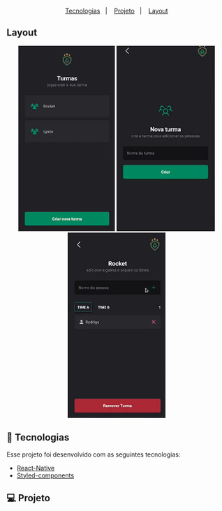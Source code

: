 <p align="center">
  <a href="#tecnologias">Tecnologias</a>&nbsp;&nbsp;&nbsp;|&nbsp;&nbsp;&nbsp;
  <a href="#projeto">Projeto</a>&nbsp;&nbsp;&nbsp;|&nbsp;&nbsp;&nbsp;
  <a href="#layout">Layout</a>
</p>

## Layout
<div align="center" >
    <img src="./src/assets/github/turmas.png" alt="demo-web" height="425">
    <img src="./src/assets/github/turma-nova.png" alt="demo-web" height="425">
    <img src="./src/assets/github/players.png" alt="demo-web" height="425">
    
</div>


## 🚀 Tecnologias

Esse projeto foi desenvolvido com as seguintes tecnologias:
- [React-Native](https://reactnative.dev/)
- [Styled-components](https://styled-components.com/)

## 💻 Projeto
